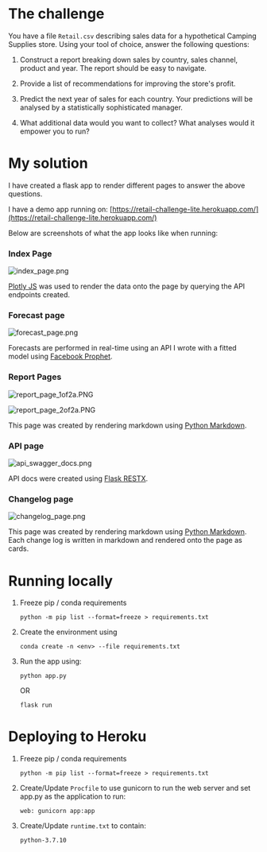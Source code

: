 # The challenge

You have a file `Retail.csv` describing sales data for a hypothetical Camping Supplies store.
Using your tool of choice, answer the following questions:

1. Construct a report breaking down sales by country, sales channel, product and year. The report should be easy to navigate.

2. Provide a list of recommendations for improving the store's profit.

3. Predict the next year of sales for each country. Your predictions will be analysed by a statistically sophisticated manager.

4. What additional data would you want to collect? What analyses would it empower you to run?

# My solution

I have created a flask app to render different pages to answer the above questions.

I have a demo app running on: [https://retail-challenge-lite.herokuapp.com/](https://retail-challenge-lite.herokuapp.com/)

Below are screenshots of what the app looks like when running:

### Index Page

![index_page.png](app_sample_screenshots/index_page.png)

[Plotly JS](https://plotly.com/javascript/) was used to render the data onto the page by querying the API endpoints created.

### Forecast page

![forecast_page.png](app_sample_screenshots/forecast_page.png)

Forecasts are performed in real-time using an API I wrote with a fitted model using [Facebook Prophet](https://facebook.github.io/prophet/docs/quick_start.html).

### Report Pages

![report_page_1of2a.PNG](app_sample_screenshots/report_page_1of2a.png)

![report_page_2of2a.PNG](app_sample_screenshots/report_page_2of2a.png)

This page was created by rendering markdown using [Python Markdown](https://github.com/Python-Markdown/markdown).

### API page

![api_swagger_docs.png](app_sample_screenshots/api_swagger_docs.png)

API docs were created using [Flask RESTX](https://flask-restx.readthedocs.io/en/latest/).

### Changelog page

![changelog_page.png](app_sample_screenshots/changelog_page.png)

This page was created by rendering markdown using [Python Markdown](https://github.com/Python-Markdown/markdown). Each change log is written in markdown and rendered onto the page as cards.

# Running locally

1. Freeze pip / conda requirements

   ```
   python -m pip list --format=freeze > requirements.txt
   ```

2. Create the environment using

   ```
   conda create -n <env> --file requirements.txt
   ```

3. Run the app using:

   ```
   python app.py
   ```

   OR

   ```
   flask run
   ```

# Deploying to Heroku

1. Freeze pip / conda requirements

   ```
   python -m pip list --format=freeze > requirements.txt
   ```

2. Create/Update `Procfile` to use gunicorn to run the web server and set app.py as the application to run:

   ```
   web: gunicorn app:app
   ```

3. Create/Update `runtime.txt` to contain:

   ```
   python-3.7.10
   ```
